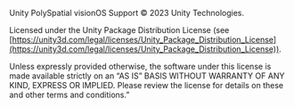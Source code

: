 Unity PolySpatial visionOS Support © 2023 Unity Technologies.

Licensed under the Unity Package Distribution License (see [https://unity3d.com/legal/licenses/Unity_Package_Distribution_License](https://unity3d.com/legal/licenses/Unity_Package_Distribution_License)).

Unless expressly provided otherwise, the software under this license is made available strictly on an “AS IS” BASIS WITHOUT WARRANTY OF ANY KIND, EXPRESS OR IMPLIED. Please review the license for details on these and other terms and conditions.”

